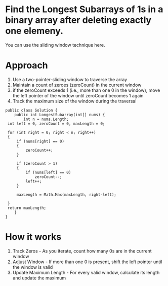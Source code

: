 # Find the Longest Subarrays of 1s in a binary array after deleting exactly one elemeny.
You can use the sliding window technique here.

# Approach
1. Use a two-pointer-sliding window to traverse the array
2. Maintain a count of zeroes (zeroCount) in the current window
3. if the zeroCount exceeds 1 (i.e., more than one 0 in the window), move the left pointer of the window until zeroCount becomes 1 again
4. Track the maximum size of the window during the traversal

```
public class Solution {
    public int LongestSubarray(int[] nums) {
        int n = nums.Length;
 int left = 0, zeroCount = 0, maxLength = 0;

 for (int right = 0; right < n; right++)
 {
     if (nums[right] == 0)
     {
         zeroCount++;
     }

     if (zeroCount > 1)
     {
         if (nums[left] == 0)
             zeroCount--;
         left++;
     }

     maxLength = Math.Max(maxLength, right-left);
     
 }
 return maxLength; 
    }
}

```


# How it works
1. Track Zeros - As you iterate, count how many 0s are in the current window
2. Adjust Window - If more than one 0 is present, shift the left pointer until the window is valid
3. Update Maximum Length - For every valid window, calculate its length and update the maximum
   

